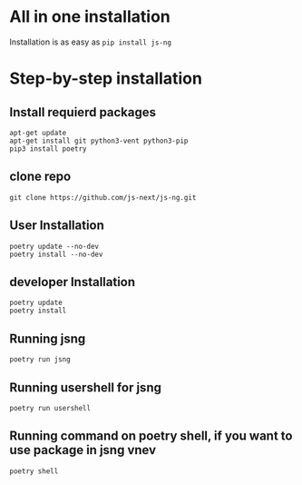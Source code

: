 # All in one installation
Installation is as easy as `pip install js-ng`
# Step-by-step installation
## Install requierd packages 
```
apt-get update
apt-get install git python3-vent python3-pip
pip3 install poetry
```
## clone repo 
```
git clone https://github.com/js-next/js-ng.git
```
## User Installation
```
poetry update --no-dev
poetry install --no-dev
```
## developer Installation
```
poetry update
poetry install
```
## Running jsng
```
poetry run jsng
```
## Running usershell for jsng
```
poetry run usershell
```
## Running command on poetry shell, if you want to use package in jsng vnev
```
poetry shell
```
